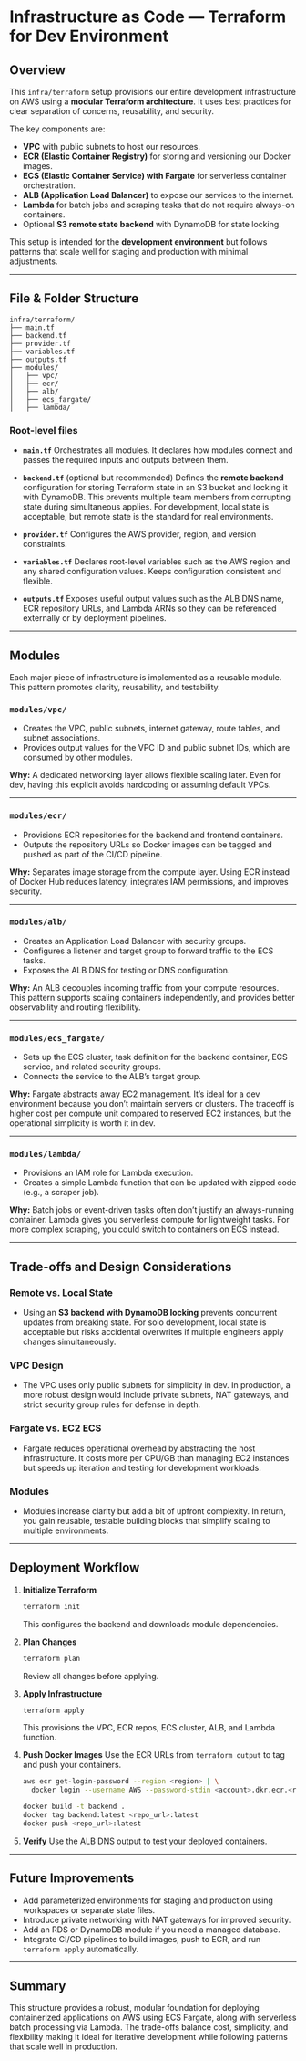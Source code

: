 # Infrastructure as Code — Terraform for Dev Environment

## Overview

This `infra/terraform` setup provisions our entire development infrastructure on AWS using a **modular Terraform architecture**. It uses best practices for clear separation of concerns, reusability, and security.

The key components are:

* **VPC** with public subnets to host our resources.
* **ECR (Elastic Container Registry)** for storing and versioning our Docker images.
* **ECS (Elastic Container Service) with Fargate** for serverless container orchestration.
* **ALB (Application Load Balancer)** to expose our services to the internet.
* **Lambda** for batch jobs and scraping tasks that do not require always-on containers.
* Optional **S3 remote state backend** with DynamoDB for state locking.

This setup is intended for the **development environment** but follows patterns that scale well for staging and production with minimal adjustments.

---

## File & Folder Structure

```
infra/terraform/
├── main.tf
├── backend.tf
├── provider.tf
├── variables.tf
├── outputs.tf
├── modules/
│   ├── vpc/
│   ├── ecr/
│   ├── alb/
│   ├── ecs_fargate/
│   ├── lambda/
```

### Root-level files

* **`main.tf`**
  Orchestrates all modules. It declares how modules connect and passes the required inputs and outputs between them.

* **`backend.tf`** (optional but recommended)
  Defines the **remote backend** configuration for storing Terraform state in an S3 bucket and locking it with DynamoDB. This prevents multiple team members from corrupting state during simultaneous applies. For development, local state is acceptable, but remote state is the standard for real environments.

* **`provider.tf`**
  Configures the AWS provider, region, and version constraints.

* **`variables.tf`**
  Declares root-level variables such as the AWS region and any shared configuration values. Keeps configuration consistent and flexible.

* **`outputs.tf`**
  Exposes useful output values such as the ALB DNS name, ECR repository URLs, and Lambda ARNs so they can be referenced externally or by deployment pipelines.

---

## Modules

Each major piece of infrastructure is implemented as a reusable module. This pattern promotes clarity, reusability, and testability.

### `modules/vpc/`

* Creates the VPC, public subnets, internet gateway, route tables, and subnet associations.
* Provides output values for the VPC ID and public subnet IDs, which are consumed by other modules.

**Why:**
A dedicated networking layer allows flexible scaling later. Even for dev, having this explicit avoids hardcoding or assuming default VPCs.

---

### `modules/ecr/`

* Provisions ECR repositories for the backend and frontend containers.
* Outputs the repository URLs so Docker images can be tagged and pushed as part of the CI/CD pipeline.

**Why:**
Separates image storage from the compute layer. Using ECR instead of Docker Hub reduces latency, integrates IAM permissions, and improves security.

---

### `modules/alb/`

* Creates an Application Load Balancer with security groups.
* Configures a listener and target group to forward traffic to the ECS tasks.
* Exposes the ALB DNS for testing or DNS configuration.

**Why:**
An ALB decouples incoming traffic from your compute resources. This pattern supports scaling containers independently, and provides better observability and routing flexibility.

---

### `modules/ecs_fargate/`

* Sets up the ECS cluster, task definition for the backend container, ECS service, and related security groups.
* Connects the service to the ALB’s target group.

**Why:**
Fargate abstracts away EC2 management. It’s ideal for a dev environment because you don’t maintain servers or clusters. The tradeoff is higher cost per compute unit compared to reserved EC2 instances, but the operational simplicity is worth it in dev.

---

### `modules/lambda/`

* Provisions an IAM role for Lambda execution.
* Creates a simple Lambda function that can be updated with zipped code (e.g., a scraper job).

**Why:**
Batch jobs or event-driven tasks often don’t justify an always-running container. Lambda gives you serverless compute for lightweight tasks. For more complex scraping, you could switch to containers on ECS instead.

---

## Trade-offs and Design Considerations

### Remote vs. Local State

* Using an **S3 backend with DynamoDB locking** prevents concurrent updates from breaking state. For solo development, local state is acceptable but risks accidental overwrites if multiple engineers apply changes simultaneously.

### VPC Design

* The VPC uses only public subnets for simplicity in dev. In production, a more robust design would include private subnets, NAT gateways, and strict security group rules for defense in depth.

### Fargate vs. EC2 ECS

* Fargate reduces operational overhead by abstracting the host infrastructure. It costs more per CPU/GB than managing EC2 instances but speeds up iteration and testing for development workloads.

### Modules

* Modules increase clarity but add a bit of upfront complexity. In return, you gain reusable, testable building blocks that simplify scaling to multiple environments.

---

## Deployment Workflow

1. **Initialize Terraform**

   ```bash
   terraform init
   ```

   This configures the backend and downloads module dependencies.

2. **Plan Changes**

   ```bash
   terraform plan
   ```

   Review all changes before applying.

3. **Apply Infrastructure**

   ```bash
   terraform apply
   ```

   This provisions the VPC, ECR repos, ECS cluster, ALB, and Lambda function.

4. **Push Docker Images**
   Use the ECR URLs from `terraform output` to tag and push your containers.

   ```bash
   aws ecr get-login-password --region <region> | \
     docker login --username AWS --password-stdin <account>.dkr.ecr.<region>.amazonaws.com

   docker build -t backend .
   docker tag backend:latest <repo_url>:latest
   docker push <repo_url>:latest
   ```

5. **Verify**
   Use the ALB DNS output to test your deployed containers.

---

## Future Improvements

* Add parameterized environments for staging and production using workspaces or separate state files.
* Introduce private networking with NAT gateways for improved security.
* Add an RDS or DynamoDB module if you need a managed database.
* Integrate CI/CD pipelines to build images, push to ECR, and run `terraform apply` automatically.

---

## Summary

This structure provides a robust, modular foundation for deploying containerized applications on AWS using ECS Fargate, along with serverless batch processing via Lambda.
The trade-offs balance cost, simplicity, and flexibility making it ideal for iterative development while following patterns that scale well in production.



